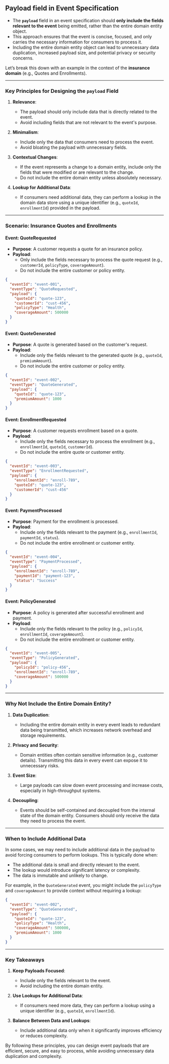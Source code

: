 ## Payload field in Event Specification
* The **`payload`** field in an event specification should **only include the fields relevant to the event** being emitted, rather than the entire domain entity object. 
* This approach ensures that the event is concise, focused, and only carries the necessary information for consumers to process it.
* Including the entire domain entity object can lead to unnecessary data duplication, increased payload size, and potential privacy or security concerns.

Let’s break this down with an example in the context of the **insurance domain** (e.g., Quotes and Enrollments).

---

### **Key Principles for Designing the `payload` Field**

1. **Relevance**:
   - The payload should only include data that is directly related to the event.
   - Avoid including fields that are not relevant to the event's purpose.

2. **Minimalism**:
   - Include only the data that consumers need to process the event.
   - Avoid bloating the payload with unnecessary fields.

3. **Contextual Changes**:
   - If the event represents a change to a domain entity, include only the fields that were modified or are relevant to the change.
   - Do not include the entire domain entity unless absolutely necessary.

4. **Lookup for Additional Data**:
   - If consumers need additional data, they can perform a lookup in the domain data store using a unique identifier (e.g., `quoteId`, `enrollmentId`) provided in the payload.

---

### **Scenario: Insurance Quotes and Enrollments**

#### **Event: QuoteRequested**
- **Purpose**: A customer requests a quote for an insurance policy.
- **Payload**:
  - Only include the fields necessary to process the quote request (e.g., `customerId`, `policyType`, `coverageAmount`).
  - Do not include the entire customer or policy entity.

```json
{
  "eventId": "event-001",
  "eventType": "QuoteRequested",
  "payload": {
    "quoteId": "quote-123",
    "customerId": "cust-456",
    "policyType": "Health",
    "coverageAmount": 500000
  }
}
```

#### **Event: QuoteGenerated**
- **Purpose**: A quote is generated based on the customer's request.
- **Payload**:
  - Include only the fields relevant to the generated quote (e.g., `quoteId`, `premiumAmount`).
  - Do not include the entire customer or policy entity.

```json
{
  "eventId": "event-002",
  "eventType": "QuoteGenerated",
  "payload": {
    "quoteId": "quote-123",
    "premiumAmount": 1000
  }
}
```

#### **Event: EnrollmentRequested**
- **Purpose**: A customer requests enrollment based on a quote.
- **Payload**:
  - Include only the fields necessary to process the enrollment (e.g., `enrollmentId`, `quoteId`, `customerId`).
  - Do not include the entire quote or customer entity.

```json
{
  "eventId": "event-003",
  "eventType": "EnrollmentRequested",
  "payload": {
    "enrollmentId": "enroll-789",
    "quoteId": "quote-123",
    "customerId": "cust-456"
  }
}
```

#### **Event: PaymentProcessed**
- **Purpose**: Payment for the enrollment is processed.
- **Payload**:
  - Include only the fields relevant to the payment (e.g., `enrollmentId`, `paymentId`, `status`).
  - Do not include the entire enrollment or customer entity.

```json
{
  "eventId": "event-004",
  "eventType": "PaymentProcessed",
  "payload": {
    "enrollmentId": "enroll-789",
    "paymentId": "payment-123",
    "status": "Success"
  }
}
```

#### **Event: PolicyGenerated**
- **Purpose**: A policy is generated after successful enrollment and payment.
- **Payload**:
  - Include only the fields relevant to the policy (e.g., `policyId`, `enrollmentId`, `coverageAmount`).
  - Do not include the entire enrollment or customer entity.

```json
{
  "eventId": "event-005",
  "eventType": "PolicyGenerated",
  "payload": {
    "policyId": "policy-456",
    "enrollmentId": "enroll-789",
    "coverageAmount": 500000
  }
}
```

---

### **Why Not Include the Entire Domain Entity?**

1. **Data Duplication**:
   - Including the entire domain entity in every event leads to redundant data being transmitted, which increases network overhead and storage requirements.

2. **Privacy and Security**:
   - Domain entities often contain sensitive information (e.g., customer details). Transmitting this data in every event can expose it to unnecessary risks.

3. **Event Size**:
   - Large payloads can slow down event processing and increase costs, especially in high-throughput systems.

4. **Decoupling**:
   - Events should be self-contained and decoupled from the internal state of the domain entity. Consumers should only receive the data they need to process the event.

---

### **When to Include Additional Data**

In some cases, we may need to include additional data in the payload to avoid forcing consumers to perform lookups. This is typically done when:
- The additional data is small and directly relevant to the event.
- The lookup would introduce significant latency or complexity.
- The data is immutable and unlikely to change.

For example, in the `QuoteGenerated` event, you might include the `policyType` and `coverageAmount` to provide context without requiring a lookup:

```json
{
  "eventId": "event-002",
  "eventType": "QuoteGenerated",
  "payload": {
    "quoteId": "quote-123",
    "policyType": "Health",
    "coverageAmount": 500000,
    "premiumAmount": 1000
  }
}
```

---

### **Key Takeaways**

1. **Keep Payloads Focused**:
   - Include only the fields relevant to the event.
   - Avoid including the entire domain entity.

2. **Use Lookups for Additional Data**:
   - If consumers need more data, they can perform a lookup using a unique identifier (e.g., `quoteId`, `enrollmentId`).

3. **Balance Between Data and Lookups**:
   - Include additional data only when it significantly improves efficiency or reduces complexity.

By following these principles, you can design event payloads that are efficient, secure, and easy to process, while avoiding unnecessary data duplication and complexity.

